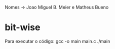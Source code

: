 Nomes -> Joao Miguel B. Meier e Matheus Bueno
# bit-wise

Para executar o código:
gcc -o main main.c
./main